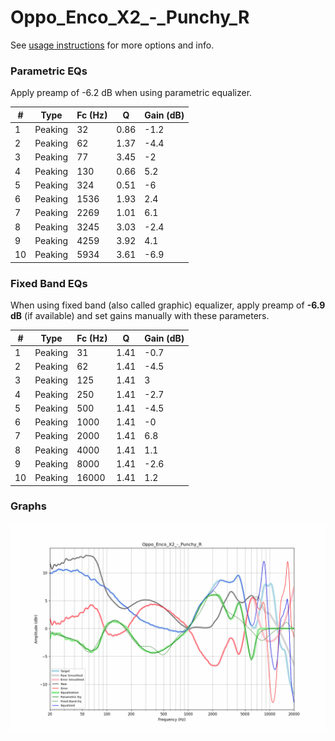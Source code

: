 # Oppo_Enco_X2_-_Punchy_R
See [usage instructions](https://github.com/jaakkopasanen/AutoEq#usage) for more options and info.

### Parametric EQs
Apply preamp of -6.2 dB when using parametric equalizer.

|   # | Type    |   Fc (Hz) |    Q |   Gain (dB) |
|-----|---------|-----------|------|-------------|
|   1 | Peaking |        32 | 0.86 |        -1.2 |
|   2 | Peaking |        62 | 1.37 |        -4.4 |
|   3 | Peaking |        77 | 3.45 |        -2   |
|   4 | Peaking |       130 | 0.66 |         5.2 |
|   5 | Peaking |       324 | 0.51 |        -6   |
|   6 | Peaking |      1536 | 1.93 |         2.4 |
|   7 | Peaking |      2269 | 1.01 |         6.1 |
|   8 | Peaking |      3245 | 3.03 |        -2.4 |
|   9 | Peaking |      4259 | 3.92 |         4.1 |
|  10 | Peaking |      5934 | 3.61 |        -6.9 |

### Fixed Band EQs
When using fixed band (also called graphic) equalizer, apply preamp of **-6.9 dB** (if available) and set gains manually with these parameters.

|   # | Type    |   Fc (Hz) |    Q |   Gain (dB) |
|-----|---------|-----------|------|-------------|
|   1 | Peaking |        31 | 1.41 |        -0.7 |
|   2 | Peaking |        62 | 1.41 |        -4.5 |
|   3 | Peaking |       125 | 1.41 |         3   |
|   4 | Peaking |       250 | 1.41 |        -2.7 |
|   5 | Peaking |       500 | 1.41 |        -4.5 |
|   6 | Peaking |      1000 | 1.41 |        -0   |
|   7 | Peaking |      2000 | 1.41 |         6.8 |
|   8 | Peaking |      4000 | 1.41 |         1.1 |
|   9 | Peaking |      8000 | 1.41 |        -2.6 |
|  10 | Peaking |     16000 | 1.41 |         1.2 |

### Graphs
![](./Oppo_Enco_X2_-_Punchy_R.png)
